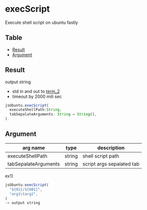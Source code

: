 # execScript
Execute shell script on ubuntu fastly

Table
-----------------

* [Result](#result)
* [Argument](#argument)


## Result

output string

- std in and out to [term_2](https://github.com/puutaro/CommandClick/blob/master/USAGE.md#select-term)
- timeout by 2000 mili sec

```js.js
jsUbuntu.execScript(
  executeShellPath:String,
  tabSepalateArguments: String = String(),
)

```

## Argument

| arg name | type | description |
| -------- | -------- | -------- |
| executeShellPath | string | shell script path |
| tabSepalateArguments | string | script args sepalated tab |



ex1) 

```js.js
jsUbuntu.execScript(
  "${01}/${001}",
  "arg1\targ2",
)
-> output string
```


